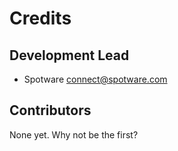 # Credits


## Development Lead

* Spotware <connect@spotware.com>

## Contributors

None yet. Why not be the first?

